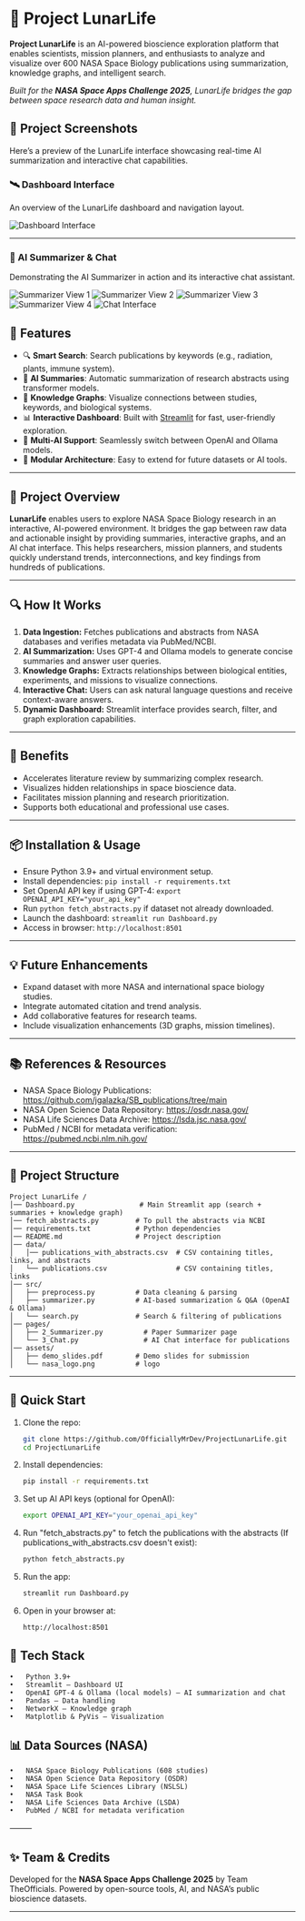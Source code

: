 # 🚀 Project LunarLife

**Project LunarLife** is an AI-powered bioscience exploration platform that enables scientists, mission planners, and enthusiasts to analyze and visualize over 600 NASA Space Biology publications using summarization, knowledge graphs, and intelligent search.

_Built for the **NASA Space Apps Challenge 2025**, LunarLife bridges the gap between space research data and human insight._

## 📸 Project Screenshots

Here’s a preview of the LunarLife interface showcasing real-time AI summarization and interactive chat capabilities.

### 🛰️ Dashboard Interface

An overview of the LunarLife dashboard and navigation layout.

![Dashboard Interface](assets/dashboard.png)

---

### 🤖 AI Summarizer & Chat

Demonstrating the AI Summarizer in action and its interactive chat assistant.

![Summarizer View 1](assets/Summarizer1.png)
![Summarizer View 2](assets/Summarizer2.png)
![Summarizer View 3](assets/Summarizer3.png)
![Summarizer View 4](assets/Summarizer4.png)
![Chat Interface](assets/Chat.png)

## 🌌 Features

- 🔍 **Smart Search**: Search publications by keywords (e.g., radiation, plants, immune system).
- 📝 **AI Summaries**: Automatic summarization of research abstracts using transformer models.
- 🧠 **Knowledge Graphs**: Visualize connections between studies, keywords, and biological systems.
- 📊 **Interactive Dashboard**: Built with [Streamlit](https://streamlit.io) for fast, user-friendly exploration.
- 🚀 **Multi-AI Support**: Seamlessly switch between OpenAI and Ollama models.
- 🧩 **Modular Architecture**: Easy to extend for future datasets or AI tools.

---

## 📖 Project Overview

**LunarLife** enables users to explore NASA Space Biology research in an interactive, AI-powered environment. It bridges the gap between raw data and actionable insight by providing summaries, interactive graphs, and an AI chat interface. This helps researchers, mission planners, and students quickly understand trends, interconnections, and key findings from hundreds of publications.

---

## 🔍 How It Works

1. **Data Ingestion:** Fetches publications and abstracts from NASA databases and verifies metadata via PubMed/NCBI.
2. **AI Summarization:** Uses GPT-4 and Ollama models to generate concise summaries and answer user queries.
3. **Knowledge Graphs:** Extracts relationships between biological entities, experiments, and missions to visualize connections.
4. **Interactive Chat:** Users can ask natural language questions and receive context-aware answers.
5. **Dynamic Dashboard:** Streamlit interface provides search, filter, and graph exploration capabilities.

---

## 🌟 Benefits

- Accelerates literature review by summarizing complex research.
- Visualizes hidden relationships in space bioscience data.
- Facilitates mission planning and research prioritization.
- Supports both educational and professional use cases.

---

## 📦 Installation & Usage

- Ensure Python 3.9+ and virtual environment setup.
- Install dependencies: `pip install -r requirements.txt`
- Set OpenAI API key if using GPT-4: `export OPENAI_API_KEY="your_api_key"`
- Run `python fetch_abstracts.py` if dataset not already downloaded.
- Launch the dashboard: `streamlit run Dashboard.py`
- Access in browser: `http://localhost:8501`

---

## 💡 Future Enhancements

- Expand dataset with more NASA and international space biology studies.
- Integrate automated citation and trend analysis.
- Add collaborative features for research teams.
- Include visualization enhancements (3D graphs, mission timelines).

---

## 📚 References & Resources

- NASA Space Biology Publications: https://github.com/jgalazka/SB_publications/tree/main
- NASA Open Science Data Repository: https://osdr.nasa.gov/
- NASA Life Sciences Data Archive: https://lsda.jsc.nasa.gov/
- PubMed / NCBI for metadata verification: https://pubmed.ncbi.nlm.nih.gov/

---

## 📂 Project Structure

```
Project LunarLife /
│── Dashboard.py                # Main Streamlit app (search + summaries + knowledge graph)
│── fetch_abstracts.py         # To pull the abstracts via NCBI
│── requirements.txt           # Python dependencies
│── README.md                  # Project description
│── data/
│   │── publications_with_abstracts.csv  # CSV containing titles, links, and abstracts
│   └── publications.csv                 # CSV containing titles, links
│── src/
│   ├── preprocess.py          # Data cleaning & parsing
│   ├── summarizer.py          # AI-based summarization & Q&A (OpenAI & Ollama)
│   └── search.py              # Search & filtering of publications
│── pages/
│   ├── 2_Summarizer.py          # Paper Summarizer page
│   └── 3_Chat.py                # AI Chat interface for publications
│── assets/
│   ├── demo_slides.pdf        # Demo slides for submission
│   └── nasa_logo.png          # logo

```

---

## 🚀 Quick Start

1. Clone the repo:

   ```bash
   git clone https://github.com/OfficiallyMrDev/ProjectLunarLife.git
   cd ProjectLunarLife
   ```

2. Install dependencies:

   ```bash
   pip install -r requirements.txt
   ```

3. Set up AI API keys (optional for OpenAI):

   ```bash
   export OPENAI_API_KEY="your_openai_api_key"
   ```

4. Run "fetch_abstracts.py" to fetch the publications with the abstracts (If publications_with_abstracts.csv doesn't exist):

   ```bash
   python fetch_abstracts.py
   ```

5. Run the app:

   ```bash
   streamlit run Dashboard.py
   ```

6. Open in your browser at:
   ```bash
   http://localhost:8501
   ```

## 🔧 Tech Stack

    •	Python 3.9+
    •	Streamlit – Dashboard UI
    •	OpenAI GPT‑4 & Ollama (local models) – AI summarization and chat
    •	Pandas – Data handling
    •	NetworkX – Knowledge graph
    •	Matplotlib & PyVis – Visualization

## 📊 Data Sources (NASA)

    •	NASA Space Biology Publications (608 studies)
    •	NASA Open Science Data Repository (OSDR)
    •	NASA Space Life Sciences Library (NSLSL)
    •	NASA Task Book
    •	NASA Life Sciences Data Archive (LSDA)
    •	PubMed / NCBI for metadata verification

⸻

## ✨ Team & Credits

Developed for the **NASA Space Apps Challenge 2025** by Team TheOfficials. Powered by open-source tools, AI, and NASA’s public bioscience datasets.

---
